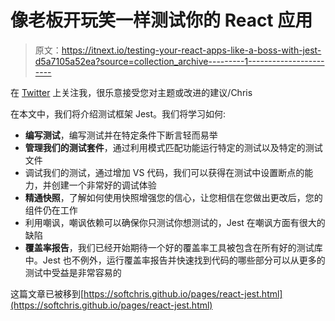 # 像老板开玩笑一样测试你的 React 应用

> 原文：<https://itnext.io/testing-your-react-apps-like-a-boss-with-jest-d5a7105a52ea?source=collection_archive---------1----------------------->

在 [Twitter](https://twitter.com/chris_noring) 上关注我，很乐意接受您对主题或改进的建议/Chris

在本文中，我们将介绍测试框架 Jest。我们将学习如何:

*   **编写测试**，编写测试并在特定条件下断言轻而易举
*   **管理我们的测试套件**，通过利用模式匹配功能运行特定的测试以及特定的测试文件
*   调试我们的测试，通过增加 VS 代码，我们可以获得在测试中设置断点的能力，并创建一个非常好的调试体验
*   **精通快照**，了解如何使用快照增强您的信心，让您相信在您做出更改后，您的组件仍在工作
*   利用嘲讽，嘲讽依赖可以确保你只测试你想测试的，Jest 在嘲讽方面有很大的缺陷
*   **覆盖率报告**，我们已经开始期待一个好的覆盖率工具被包含在所有好的测试库中。Jest 也不例外，运行覆盖率报告并快速找到代码的哪些部分可以从更多的测试中受益是非常容易的

这篇文章已被移到[https://softchris.github.io/pages/react-jest.html](https://softchris.github.io/pages/react-jest.html)